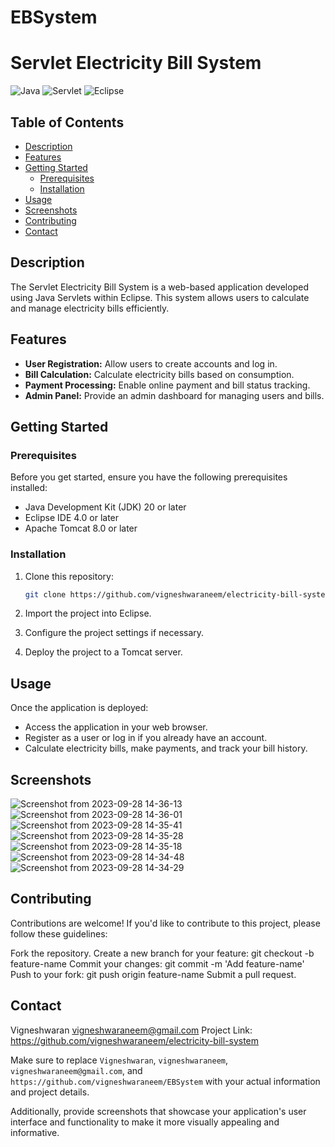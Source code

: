 # EBSystem

# Servlet Electricity Bill System

![Java](https://img.shields.io/badge/Java-20%2B-blue)
![Servlet](https://img.shields.io/badge/Servlet-6.0%2B-yellow)
![Eclipse](https://img.shields.io/badge/Eclipse-4.29%2B-orange)

## Table of Contents

- [Description](#description)
- [Features](#features)
- [Getting Started](#getting-started)
  - [Prerequisites](#prerequisites)
  - [Installation](#installation)
- [Usage](#usage)
- [Screenshots](#screenshots)
- [Contributing](#contributing)
- [Contact](#contact)

## Description

The Servlet Electricity Bill System is a web-based application developed using Java Servlets within Eclipse. This system allows users to calculate and manage electricity bills efficiently.

## Features

- **User Registration:** Allow users to create accounts and log in.
- **Bill Calculation:** Calculate electricity bills based on consumption.
- **Payment Processing:** Enable online payment and bill status tracking.
- **Admin Panel:** Provide an admin dashboard for managing users and bills.

## Getting Started

### Prerequisites

Before you get started, ensure you have the following prerequisites installed:

- Java Development Kit (JDK) 20 or later
- Eclipse IDE 4.0 or later
- Apache Tomcat 8.0 or later

### Installation

1. Clone this repository:

   ```bash
   git clone https://github.com/vigneshwaraneem/electricity-bill-system.git

1. Import the project into Eclipse.
2. Configure the project settings if necessary.
3. Deploy the project to a Tomcat server.

## Usage

Once the application is deployed:

 - Access the application in your web browser.
 - Register as a user or log in if you already have an account.
 - Calculate electricity bills, make payments, and track your bill history.

## Screenshots

![Screenshot from 2023-09-28 14-36-13](https://github.com/vigneshwaraneem/EBSystem/assets/145448980/5e1acb5c-f2bf-43ae-8062-50f036710884)
![Screenshot from 2023-09-28 14-36-01](https://github.com/vigneshwaraneem/EBSystem/assets/145448980/98d82838-ed63-47a6-b7b2-c02080fbc5a6)
![Screenshot from 2023-09-28 14-35-41](https://github.com/vigneshwaraneem/EBSystem/assets/145448980/4814f61a-f55a-4d12-85aa-00355c0b9c14)
![Screenshot from 2023-09-28 14-35-28](https://github.com/vigneshwaraneem/EBSystem/assets/145448980/c012d3ca-7ebf-477a-a56d-6e49be325f3b)
![Screenshot from 2023-09-28 14-35-18](https://github.com/vigneshwaraneem/EBSystem/assets/145448980/568d3b81-5d50-402b-8d69-189dca597d62)
![Screenshot from 2023-09-28 14-34-48](https://github.com/vigneshwaraneem/EBSystem/assets/145448980/39f20a40-25ca-4bde-aa91-66469ba8346a)
![Screenshot from 2023-09-28 14-34-29](https://github.com/vigneshwaraneem/EBSystem/assets/145448980/49550ad7-7b2a-40a6-b5d9-555c49a302e2)


## Contributing

Contributions are welcome! If you'd like to contribute to this project, please follow these guidelines:

Fork the repository.
Create a new branch for your feature: git checkout -b feature-name
Commit your changes: git commit -m 'Add feature-name'
Push to your fork: git push origin feature-name
Submit a pull request.

## Contact

Vigneshwaran
vigneshwaraneem@gmail.com
Project Link: https://github.com/vigneshwaraneem/electricity-bill-system


Make sure to replace `Vigneshwaran`, `vigneshwaraneem`, `vigneshwaraneem@gmail.com`, and `https://github.com/vigneshwaraneem/EBSystem` with your actual information and project details.

Additionally, provide screenshots that showcase your application's user interface and functionality to make it more visually appealing and informative.
